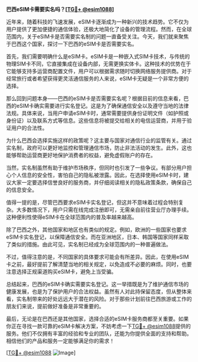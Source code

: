 **巴西eSIM卡需要实名吗？[[TG💪+ @esim1088](https://t.me/s/esim1088)]**

近年来，随着科技的飞速发展，eSIM卡逐渐成为一种新兴的技术趋势。它不仅为用户提供了更加便捷的通信体验，还极大地简化了设备的管理流程。然而，在全球范围内，关于eSIM卡是否需要实名制的问题一直备受关注。今天，我们就来聚焦于巴西这个国家，探讨一下巴西的eSIM卡是否需要实名。

首先，我们需要明确什么是eSIM卡。eSIM卡是一种嵌入式SIM卡技术，与传统的物理SIM卡不同，它直接集成在设备内部，无需更换实体卡。这种技术的优势在于它能够支持多运营商配置文件，用户可以根据需求随时切换网络服务提供商。对于经常旅行或者希望获得更灵活通信服务的人来说，eSIM卡无疑是一个非常方便的选择。

那么回到问题本身——巴西的eSIM卡是否需要实名呢？根据目前的信息来看，巴西的eSIM卡确实需要进行实名登记。这是为了确保通信安全以及遵守当地的法律法规。具体来说，当用户申请eSIM卡时，通常需要提供身份证明文件（如护照或身份证）以及联系方式等信息。这些信息将被提交给相关的电信运营商，并用于验证用户的合法性。

为什么巴西会选择实施这样的政策呢？这主要与国家对通信行业的监管有关。通过实名制，政府可以更好地监控和管理通信市场，防止非法活动的发生。此外，这也能够帮助运营商更好地保护消费者的权益，避免虚假账户的存在。

当然，实名制虽然有助于维护市场秩序，但同时也引发了一些争议。有部分用户担心个人信息的安全性，害怕自己的隐私被泄露。因此，在选择使用eSIM卡时，建议大家一定要选择信誉良好的服务商，并仔细阅读相关的隐私政策条款，确保自己的信息安全。

值得一提的是，尽管巴西要求eSIM卡实名登记，但这并不意味着过程会特别复杂。大多数情况下，用户只需在线完成注册即可，无需亲自前往营业厅办理手续。这种便利性使得eSIM卡在全球范围内的普及率越来越高。

除了巴西之外，其他国家和地区也有类似的规定。例如，欧洲的一些国家也要求eSIM卡实名登记，以保障通信安全。而在亚洲地区，日本、韩国等国家同样采取了类似的措施。由此可见，实名制已经成为全球范围内的一种普遍做法。

不过，值得注意的是，不同国家的具体要求可能会有所差异。因此，在使用eSIM卡之前，最好提前了解清楚当地的相关规定，以免造成不必要的麻烦。同时，也要注意选择正规渠道购买eSIM卡，避免上当受骗。

总结起来，巴西的eSIM卡确实需要实名登记。这一举措既是为了维护通信市场的健康发展，也是为了保护用户的合法权益。虽然有人对此持保留态度，但从整体来看，实名制带来的好处远远大于潜在的风险。对于那些计划前往巴西旅游或工作的朋友们来说，提前做好准备是非常重要的。

最后，无论是在巴西还是其他国家，选择合适的eSIM卡服务商都至关重要。如果你正在寻找一款可靠的eSIM卡解决方案，不妨考虑一下[TG💪+ @esim1088](https://t.me/s/esim1088)提供的服务。他们不仅拥有丰富的经验和专业的团队，还能为你提供全面的支持和帮助。相信他们的产品和服务一定能够满足你的需求！

[[TG💪+ @esim1088](https://t.me/s/esim1088) ![Image](https://i.postimg.cc/4NQfJmqS/Snipaste-2025-05-13-00-14-12.png)]